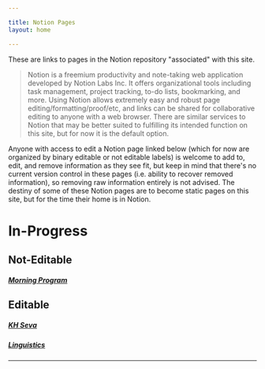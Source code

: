 ```yaml
---

title: Notion Pages
layout: home

---
```

 These are links to pages in the Notion repository "associated" with this site.
> Notion is a freemium productivity and note-taking web application developed by Notion Labs Inc. It offers organizational tools including task management, project tracking, to-do lists, bookmarking, and more.
 Using Notion allows extremely easy and robust page editing/formatting/proof/etc, and links can be shared for collaborative editing to anyone with a web browser. There are similar services to Notion that may be better suited to fulfilling its intended function on this site, but for now it is the default option.
 
Anyone with access to edit a Notion page linked below (which for now are organized by binary editable or not editable labels) is welcome to add to, edit, and remove information as they see fit, but keep in mind that there's no current version control in these pages (i.e. ability to recover removed information), so removing raw information entirely is not advised. The destiny of some of these Notion pages are to become static pages on this site, but for the time their home is in Notion.
 

# In-Progress

## Not-Editable

##### [Morning Program]

## Editable

##### [KH Seva]
##### [Linguistics]

----

[Morning Program]: https://sevamood.notion.site/Morning-Program-86c917c0b14e42c580f5497ebcfc53fd
[Linguistics]: https://sevamood.notion.site/Linguistics-e44e42f0bc7d47879addb1a984ce90c6
[KH Seva]: https://sevamood.notion.site/KH-Seva-b437a2360cfd45269786cf23b901c759